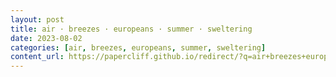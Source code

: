```yaml
---
layout: post
title: air · breezes · europeans · summer · sweltering
date: 2023-08-02
categories: [air, breezes, europeans, summer, sweltering]
content_url: https://papercliff.github.io/redirect/?q=air+breezes+europeans+summer+sweltering&tbs=cdr:1,cd_min:8/1/2023,cd_max:8/3/2023
---
```


